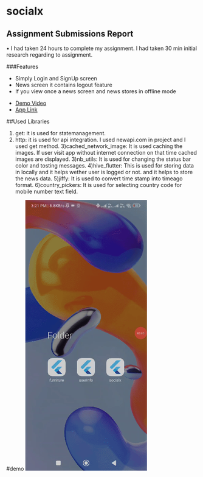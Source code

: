 # socialx


## Assignment Submissions Report 
•	I had taken 24 hours to complete my assignment. I had taken 30 min initial research regarding to assignment. 




###Features 
* Simply Login and SignUp screen
* News screen it contains logout feature
* If you view once a news screen and news stores in offline mode
- [Demo Video](https://youtu.be/unDdzv4LeKM)
- [App Link](https://github.com/anjaneykumar7/socialx/master/main/socailX.apk)

##Used Libraries

  1) get: it is used for statemanagement.
  2) http: it is used for api integration. I used newapi.com in project and I used get method. 
  3)cached_network_image: It is used caching the images. If user visit app without internet connection on that time cached images are displayed. 
  3)nb_utils: It is used for changing the status bar color and tosting messages.
  4)hive_flutter: This is used for storing data in locally and it helps wether user is logged or not. and it helps to store the news data.
  5)jiffy: It is used to convert time stamp into timeago format.
  6)country_pickers: It is used for selecting country code for mobile number text field.

#demo
![](https://github.com/anjaneykumar7/socialx/blob/e10f6e6d3a3bc734f4ad4557a8a21e6bf6b7e233/demo.gif)
